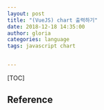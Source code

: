 ```yaml
---
layout: post
title: "(VueJS) chart 출력하기"
date: 2018-12-18 14:35:00
author: gloria
categories: language
tags: javascript chart


---
```


[TOC]



## Reference
